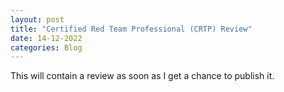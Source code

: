 ```yaml
---
layout: post
title: "Certified Red Team Professional (CRTP) Review"
date: 14-12-2022
categories: Blog
---
```


This will contain a review as soon as I get a chance to publish it. 
